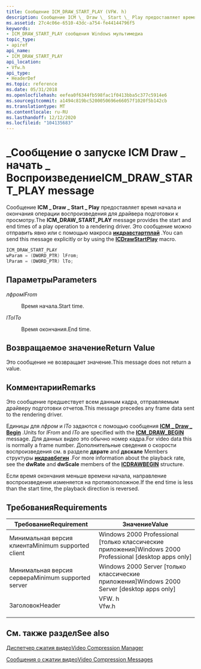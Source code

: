 ```yaml
---
title: Сообщение ICM_DRAW_START_PLAY (VFW. h)
description: Сообщение ICM \_ Draw \_ Start \_ Play предоставляет время начала и окончания операции воспроизведения для драйвера подготовки к просмотру. Это сообщение можно отправить явно или с помощью макроса Икдравстартплай.
ms.assetid: 27c4c06e-6510-43dc-a754-fe44144796f5
keywords:
- ICM_DRAW_START_PLAY сообщения Windows мультимедиа
topic_type:
- apiref
api_name:
- ICM_DRAW_START_PLAY
api_location:
- Vfw.h
api_type:
- HeaderDef
ms.topic: reference
ms.date: 05/31/2018
ms.openlocfilehash: eefea0f6344fb598fac1f0413bba5c377c5914e6
ms.sourcegitcommit: a1494c819bc5200050696e66057f1020f5b142cb
ms.translationtype: MT
ms.contentlocale: ru-RU
ms.lasthandoff: 12/12/2020
ms.locfileid: "104135683"
---
```

# <a name="icm_draw_start_play-message"></a><span data-ttu-id="95edf-105">\_Сообщение о запуске ICM Draw \_ начать \_ Воспроизведение</span><span class="sxs-lookup"><span data-stu-id="95edf-105">ICM\_DRAW\_START\_PLAY message</span></span>

<span data-ttu-id="95edf-106">Сообщение **ICM \_ Draw \_ Start \_ Play** предоставляет время начала и окончания операции воспроизведения для драйвера подготовки к просмотру.</span><span class="sxs-lookup"><span data-stu-id="95edf-106">The **ICM\_DRAW\_START\_PLAY** message provides the start and end times of a play operation to a rendering driver.</span></span> <span data-ttu-id="95edf-107">Это сообщение можно отправить явно или с помощью макроса [**икдравстартплай**](/windows/desktop/api/Vfw/nf-vfw-icdrawstartplay) .</span><span class="sxs-lookup"><span data-stu-id="95edf-107">You can send this message explicitly or by using the [**ICDrawStartPlay**](/windows/desktop/api/Vfw/nf-vfw-icdrawstartplay) macro.</span></span>


```C++
ICM_DRAW_START_PLAY 
wParam = (DWORD_PTR) lFrom; 
lParam = (DWORD_PTR) lTo; 
```



## <a name="parameters"></a><span data-ttu-id="95edf-108">Параметры</span><span class="sxs-lookup"><span data-stu-id="95edf-108">Parameters</span></span>

<dl> <dt>

<span data-ttu-id="95edf-109"><span id="lFrom"></span><span id="lfrom"></span><span id="LFROM"></span>*лфром*</span><span class="sxs-lookup"><span data-stu-id="95edf-109"><span id="lFrom"></span><span id="lfrom"></span><span id="LFROM"></span>*lFrom*</span></span>
</dt> <dd>

<span data-ttu-id="95edf-110">Время начала.</span><span class="sxs-lookup"><span data-stu-id="95edf-110">Start time.</span></span>

</dd> <dt>

<span data-ttu-id="95edf-111"><span id="lTo"></span><span id="lto"></span><span id="LTO"></span>*lTo*</span><span class="sxs-lookup"><span data-stu-id="95edf-111"><span id="lTo"></span><span id="lto"></span><span id="LTO"></span>*lTo*</span></span>
</dt> <dd>

<span data-ttu-id="95edf-112">Время окончания.</span><span class="sxs-lookup"><span data-stu-id="95edf-112">End time.</span></span>

</dd> </dl>

## <a name="return-value"></a><span data-ttu-id="95edf-113">Возвращаемое значение</span><span class="sxs-lookup"><span data-stu-id="95edf-113">Return Value</span></span>

<span data-ttu-id="95edf-114">Это сообщение не возвращает значение.</span><span class="sxs-lookup"><span data-stu-id="95edf-114">This message does not return a value.</span></span>

## <a name="remarks"></a><span data-ttu-id="95edf-115">Комментарии</span><span class="sxs-lookup"><span data-stu-id="95edf-115">Remarks</span></span>

<span data-ttu-id="95edf-116">Это сообщение предшествует всем данным кадра, отправляемым драйверу подготовки отчетов.</span><span class="sxs-lookup"><span data-stu-id="95edf-116">This message precedes any frame data sent to the rendering driver.</span></span>

<span data-ttu-id="95edf-117">Единицы для *лфром* и *lTo* задаются с помощью сообщения [**ICM \_ Draw \_ Begin**](icm-draw-begin.md) .</span><span class="sxs-lookup"><span data-stu-id="95edf-117">Units for *lFrom* and *lTo* are specified with the [**ICM\_DRAW\_BEGIN**](icm-draw-begin.md) message.</span></span> <span data-ttu-id="95edf-118">Для данных видео это обычно номер кадра.</span><span class="sxs-lookup"><span data-stu-id="95edf-118">For video data this is normally a frame number.</span></span> <span data-ttu-id="95edf-119">Дополнительные сведения о скорости воспроизведения см. в разделе **дврате** and **двскале** Members структуры [**икдравбегин**](/windows/desktop/api/Vfw/ns-vfw-icdrawbegin) .</span><span class="sxs-lookup"><span data-stu-id="95edf-119">For more information about the playback rate, see the **dwRate** and **dwScale** members of the [**ICDRAWBEGIN**](/windows/desktop/api/Vfw/ns-vfw-icdrawbegin) structure.</span></span>

<span data-ttu-id="95edf-120">Если время окончания меньше времени начала, направление воспроизведения изменяется на противоположное.</span><span class="sxs-lookup"><span data-stu-id="95edf-120">If the end time is less than the start time, the playback direction is reversed.</span></span>

## <a name="requirements"></a><span data-ttu-id="95edf-121">Требования</span><span class="sxs-lookup"><span data-stu-id="95edf-121">Requirements</span></span>



| <span data-ttu-id="95edf-122">Требование</span><span class="sxs-lookup"><span data-stu-id="95edf-122">Requirement</span></span> | <span data-ttu-id="95edf-123">Значение</span><span class="sxs-lookup"><span data-stu-id="95edf-123">Value</span></span> |
|-------------------------------------|----------------------------------------------------------------------------------|
| <span data-ttu-id="95edf-124">Минимальная версия клиента</span><span class="sxs-lookup"><span data-stu-id="95edf-124">Minimum supported client</span></span><br/> | <span data-ttu-id="95edf-125">Windows 2000 Professional \[только классические приложения\]</span><span class="sxs-lookup"><span data-stu-id="95edf-125">Windows 2000 Professional \[desktop apps only\]</span></span><br/>                       |
| <span data-ttu-id="95edf-126">Минимальная версия сервера</span><span class="sxs-lookup"><span data-stu-id="95edf-126">Minimum supported server</span></span><br/> | <span data-ttu-id="95edf-127">Windows 2000 Server \[только классические приложения\]</span><span class="sxs-lookup"><span data-stu-id="95edf-127">Windows 2000 Server \[desktop apps only\]</span></span><br/>                             |
| <span data-ttu-id="95edf-128">Заголовок</span><span class="sxs-lookup"><span data-stu-id="95edf-128">Header</span></span><br/>                   | <dl> <span data-ttu-id="95edf-129"><dt>VFW. h</dt></span><span class="sxs-lookup"><span data-stu-id="95edf-129"><dt>Vfw.h</dt></span></span> </dl> |



## <a name="see-also"></a><span data-ttu-id="95edf-130">См. также раздел</span><span class="sxs-lookup"><span data-stu-id="95edf-130">See also</span></span>

<dl> <dt>

[<span data-ttu-id="95edf-131">Диспетчер сжатия видео</span><span class="sxs-lookup"><span data-stu-id="95edf-131">Video Compression Manager</span></span>](video-compression-manager.md)
</dt> <dt>

[<span data-ttu-id="95edf-132">Сообщения о сжатии видео</span><span class="sxs-lookup"><span data-stu-id="95edf-132">Video Compression Messages</span></span>](video-compression-messages.md)
</dt> </dl>

 

 






